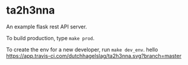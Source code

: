 # ta2h3nna
An example flask rest API server.

To build production, type `make prod`.

To create the env for a new developer, run `make dev_env`.
hello
https://app.travis-ci.com/dutchhagelslag/ta2h3nna.svg?branch=master
